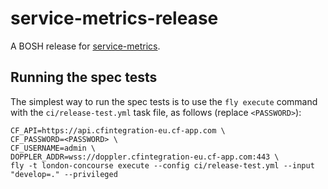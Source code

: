 # service-metrics-release

A BOSH release for [service-metrics](https://github.com/pivotal-cf-experimental/service-metrics).

## Running the spec tests

The simplest way to run the spec tests is to use the `fly execute` command with the `ci/release-test.yml` task file, as follows (replace `<PASSWORD>`):

```
CF_API=https://api.cfintegration-eu.cf-app.com \
CF_PASSWORD=<PASSWORD> \
CF_USERNAME=admin \
DOPPLER_ADDR=wss://doppler.cfintegration-eu.cf-app.com:443 \
fly -t london-concourse execute --config ci/release-test.yml --input "develop=." --privileged
```
